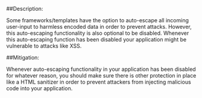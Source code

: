 ##Description:

Some frameworks/templates have the option to auto-escape all incoming user-input to harmless
encoded data in order to prevent attacks. However, this auto-escaping functionality is also
optional to be disabled. Whenever this auto-escaping function has been disabled your application
might be vulnerable to attacks like XSS.

##Mitigation:

Whenever auto-escaping functionality in your application has been disabled for whatever reason, you
should make sure there is other protection in place like a HTML sanitizer in order to
prevent attackers from injecting malicious code into your application.
